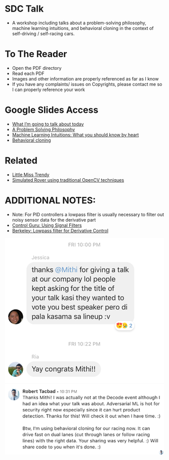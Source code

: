 # SDC Talk
- A workshop including talks about a problem-solving philosophy, machine learning intuitions, and behavioral cloning in the context of self-driving / self-racing cars.

# To The Reader
- Open the PDF directory
- Read each PDF 
- Images and other information are properly referenced as far as I know
- If you have any complaints/ issues on Copyrights, please contact me so I can properly reference your work

# Google Slides Access
- [What I’m going to talk about today](https://docs.google.com/presentation/d/1AFEenZrhNXDocOTREZ2Agl_AIHFy1jCZYZZKruV7kvU/edit?usp=sharing)
- [A Problem Solving Philosophy](https://docs.google.com/presentation/d/1W647eSvY3T_BhxgEBA-CZF-LMKNy8HUCbXmIKUiG4WE/edit?usp=sharing)
- [Machine Learning Intuitions: What you should know by heart](https://docs.google.com/presentation/d/1k5E_dpSk3PzaO-HvwMeOy-UIGHSsVCsVcPXoDzdVa1o/edit?usp=sharing)
- [Behavioral cloning](https://docs.google.com/presentation/d/17j62sY2bl-Xn0i7FbsyLoi2B2G10vIRaDAYhW-z89IE/edit?usp=sharing)

# Related
- [Little Miss Trendy](https://github.com/mithi/little-miss-trendy/)
- [Simulated Rover using traditional OpenCV techniques](https://github.com/mithi/some-udacity-projects/tree/some-udacity-projects/rover)


# ADDITIONAL NOTES:
- Note: For PID controllers a lowpass filter is usually necessary to filter out noisy sensor data for the derivative part
- [Control Guru: Using Signal Filters](https://controlguru.com/using-signal-filters-in-our-pid-loop/)
- [Berkeley: Lowpass filter for Derivative Control](https://ptolemy.berkeley.edu/projects/chess/tbd/wiki/C-code/LowPassFilterForDerivativeControl)

![Feedback](./img.jpg)
![Feedback](./img2.png)
